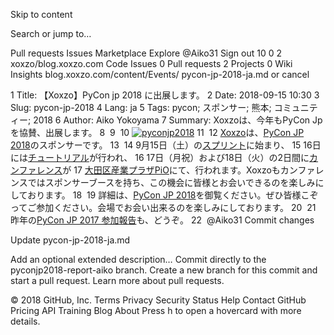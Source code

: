 Skip to content
 
Search or jump to…

Pull requests
Issues
Marketplace
Explore
 @Aiko31 Sign out
10
0 2 xoxzo/blog.xoxzo.com
 Code  Issues 0  Pull requests 2  Projects 0  Wiki  Insights
blog.xoxzo.com/content/Events/ 
pycon-jp-2018-ja.md
  or cancel
    
 
1
Title: 【Xoxzo】PyCon jp 2018 に出展します。
2
Date: 2018-09-15 10:30
3
Slug: pycon-jp-2018
4
Lang: ja
5
Tags: pycon; スポンサー; 熊本; コミュニティー; 2018
6
Author: Aiko Yokoyama
7
Summary: Xoxzoは、今年もPyCon Jp を協賛、出展します。
8
​
9
​
10
[![pyconjp2018](/images/pyconjp2018.png)](https://pycon.jp/2018/)
11
​
12
[Xoxzo](https://www.xoxzo.com/ja/)は、[PyCon JP 2018](https://pycon.jp/2018/)のスポンサーです。
13
​
14
9月15日（土）の[スプリント](https://pyconjp.connpass.com/event/97868/)に始まり、
15
16日には[チュートリアル](https://pyconjp.connpass.com/event/94980/)が行われ、
16
17日（月祝）および18日（火）の2日間に[カンファレンス](https://pycon.jp/2018/event/conference)が
17
[大田区産業プラザPiO](https://www.pio-ota.net/)にて、行われます。Xoxzoもカンファレンスではスポンサーブースを持ち、この機会に皆様とお会いできるのを楽しみにしております。
18
​
19
詳細は、[PyCon JP 2018](https://pycon.jp/2018/)を御覧ください。ぜひ皆様こぞってご参加ください。会場でお会い出来るのを楽しみにしております。
20
​
21
昨年の[PyCon JP 2017 参加報告](https://blog.xoxzo.com/ja/2017/10/12/pycon-jp-2017/)も、どうぞ。
22
​
@Aiko31
Commit changes

Update pycon-jp-2018-ja.md

Add an optional extended description…
  Commit directly to the pyconjp2018-report-aiko branch.
  Create a new branch for this commit and start a pull request. Learn more about pull requests.
 
© 2018 GitHub, Inc.
Terms
Privacy
Security
Status
Help
Contact GitHub
Pricing
API
Training
Blog
About
Press h to open a hovercard with more details.
